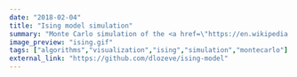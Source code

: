 ```yaml
---
date: "2018-02-04"
title: "Ising model simulation"
summary: "Monte Carlo simulation of the <a href=\"https://en.wikipedia.org/wiki/Ising_model\">Ising model</a> using Metropolis-Hastings."
image_preview: "ising.gif"
tags: ["algorithms","visualization","ising","simulation","montecarlo"]
external_link: "https://github.com/dlozeve/ising-model"
---
```

